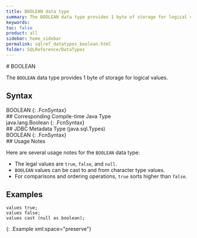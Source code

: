 ```yaml
---
title: BOOLEAN data type
summary: The BOOLEAN data type provides 1 byte of storage for logical values.
keywords:
toc: false
product: all
sidebar: home_sidebar
permalink: sqlref_datatypes_boolean.html
folder: SQLReference/DataTypes
---
```

<section>
<div class="TopicContent" data-swiftype-index="true" markdown="1">
# BOOLEAN

The `BOOLEAN` data type provides 1 byte of storage for logical values.

## Syntax

<div class="fcnWrapperWide" markdown="1">
    BOOLEAN
{: .FcnSyntax}

</div>
## Corresponding Compile-time Java Type

<div class="fcnWrapperWide" markdown="1">
    java.lang.Boolean
{: .FcnSyntax}

</div>
## JDBC Metadata Type (java.sql.Types)

<div class="fcnWrapperWide" markdown="1">
    BOOLEAN
{: .FcnSyntax}

</div>
## Usage Notes

Here are several usage notes for the `BOOLEAN` data type:

* The legal values are `true`, `false`, and `null`.
* `BOOLEAN` values can be cast to and from character type values.
* For comparisons and ordering operations, `true` sorts higher than
  `false`.

## Examples

<div class="preWrapper" markdown="1">
    
    values true;
    values false;
    values cast (null as boolean);
{: .Example xml:space="preserve"}

</div>
</div>
</section>

